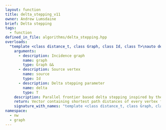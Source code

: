 ```yaml
---
layout: function
title: delta_stepping_v11
owner: Andrew Lumsdaine
brief: Delta stepping
tags:
  - function
defined_in_file: algorithms/delta_stepping.hpp
overloads:
  "template <class distance_t, class Graph, class Id, class T>\nauto delta_stepping_v11(Graph &&, Id, T)":
    arguments:
      - description: Incidence graph
        name: graph
        type: Graph &&
      - description: Source vertex
        name: source
        type: Id
      - description: Delta stepping parameter
        name: delta
        type: T
    description: Parallel frontier based delta stepping inspired by the implementation in the GAP benchmark suite. Frontier is processed with tbb::parallel_for and tbb:blocked_range. Neighbor lists are processed with tbb::parallel_for.
    return: Vector containing shortest path distances of every vertex from source
    signature_with_names: "template <class distance_t, class Graph, class Id, class T>\nauto delta_stepping_v11(Graph && graph, Id source, T delta)"
namespace:
  - nw
  - graph
---
```


